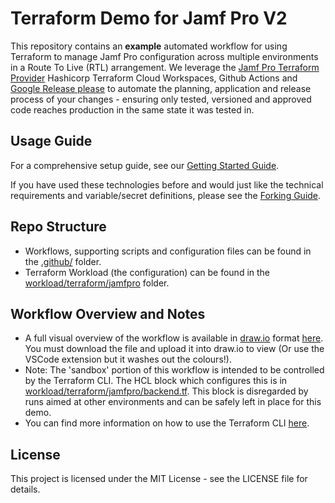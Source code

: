 # Terraform Demo for Jamf Pro V2

This repository contains an **example** automated workflow for using Terraform to manage Jamf Pro configuration across multiple environments in a Route To Live (RTL) arrangement. We leverage the [Jamf Pro Terraform Provider](https://github.com/deploymenttheory/terraform-provider-jamfpro) Hashicorp Terraform Cloud Workspaces, Github Actions and  [Google Release please](https://github.com/googleapis/release-please) to automate the planning, application and release process of your changes - ensuring only tested, versioned and approved code reaches production in the same state it was tested in.


## Usage Guide

For a comprehensive setup guide, see our [Getting Started Guide](./docs/getting-started.md).

If you have used these technologies before and would just like the technical requirements and variable/secret definitions, please see the [Forking Guide](./docs/forking-guide.md).

## Repo Structure

- Workflows, supporting scripts and configuration files can be found in the [.github/](./.github/) folder.
- Terraform Workload (the configuration) can be found in the [workload/terraform/jamfpro](./workload/terraform/jamfpro/) folder.

## Workflow Overview and Notes

- A full visual overview of the workflow is available in [draw.io](https://draw.io) format [here](./Workflow%20Diagram.drawio). You must download the file and upload it into draw.io to view (Or use the VSCode extension but it washes out the colours!).
- Note: The 'sandbox' portion of this workflow is intended to be controlled by the Terraform CLI. The HCL block which configures this is in [workload/terraform/jamfpro/backend.tf](/workload/terraform/jamfpro/backend.tf). This block is disregarded by runs aimed at other environments and can be safely left in place for this demo. 
- You can find more information on how to use the Terraform CLI [here](https://developer.hashicorp.com/terraform/cli/commands).

## License
This project is licensed under the MIT License - see the LICENSE file for details.